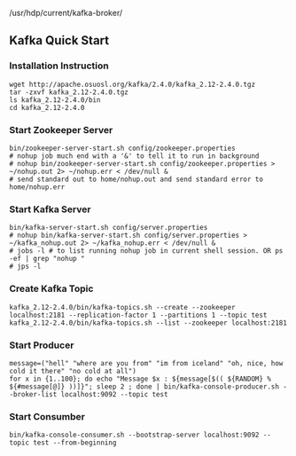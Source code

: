 /usr/hdp/current/kafka-broker/

## Kafka Quick Start
### Installation Instruction 
```
wget http://apache.osuosl.org/kafka/2.4.0/kafka_2.12-2.4.0.tgz
tar -zxvf kafka_2.12-2.4.0.tgz
ls kafka_2.12-2.4.0/bin
cd kafka_2.12-2.4.0
```
### Start Zookeeper Server
```
bin/zookeeper-server-start.sh config/zookeeper.properties
# nohup job much end with a '&' to tell it to run in background
# nohup bin/zookeeper-server-start.sh config/zookeeper.properties > ~/nohup.out 2> ~/nohup.err < /dev/null &
# send standard out to home/nohup.out and send standard error to home/nohup.err
```
### Start Kafka Server 
```
bin/kafka-server-start.sh config/server.properties 
# nohup bin/kafka-server-start.sh config/server.properties > ~/kafka_nohup.out 2> ~/kafka_nohup.err < /dev/null &
# jobs -l # to list running nohup job in current shell session. OR ps -ef | grep "nohup "
# jps -l
```
### Create Kafka Topic 
```
kafka_2.12-2.4.0/bin/kafka-topics.sh --create --zookeeper localhost:2181 --replication-factor 1 --partitions 1 --topic test
kafka_2.12-2.4.0/bin/kafka-topics.sh --list --zookeeper localhost:2181
```
### Start Producer 
```
message=("hell" "where are you from" "im from iceland" "oh, nice, how cold it there" "no cold at all")
for x in {1..100}; do echo "Message $x : ${message[$(( ${RANDOM} % ${#message[@]} ))]}"; sleep 2 ; done | bin/kafka-console-producer.sh --broker-list localhost:9092 --topic test
```
### Start Consumber
```
bin/kafka-console-consumer.sh --bootstrap-server localhost:9092 --topic test --from-beginning
```
